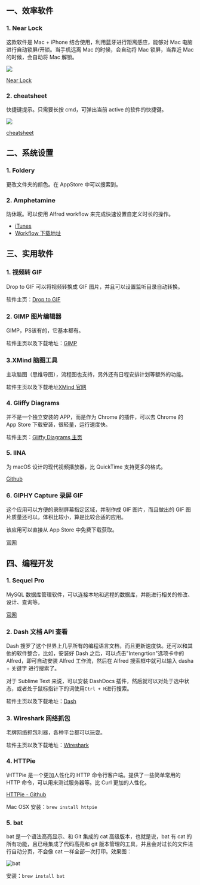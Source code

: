 ## 一、效率软件

### 1. Near Lock

这款软件是 Mac + iPhone 结合使用，利用蓝牙进行距离感应，能够对 Mac 电脑进行自动锁屏/开锁。当手机远离 Mac 的时候，会自动将 Mac 锁屏，当靠近 Mac 的时候，会自动将 Mac 解锁。

![](http://7xkt52.com1.z0.glb.clouddn.com/markdown/1480985999380.png)

[Near Lock](http://nearlock.me/)

### 2. cheatsheet

快捷键提示。只需要长按 cmd，可弹出当前 active 的软件的快捷键。

![](http://7xkt52.com1.z0.glb.clouddn.com/markdown/1480990487746.png)

[cheatsheet](https://www.mediaatelier.com/CheatSheet/)

## 二、系统设置

### 1. Foldery

更改文件夹的颜色。在 AppStore 中可以搜索到。

### 2. Amphetamine

防休眠。可以使用 Alfred workflow 来完成快速设置自定义时长的操作。

* [iTunes](https://itunes.apple.com/app/amphetamine/id937984704?mt=12)
* [Workflow 下载地址](https://link.zhihu.com/?target=http%3A//www.packal.org/workflow/amphetamine-control)

## 三、实用软件

### 1. 视频转 GIF

Drop to GIF 可以将视频转换成 GIF 图片，并且可以设置监听目录自动转换。

软件主页：[Drop to GIF](https://github.com/mortenjust/droptogif)

### 2. GIMP 图片编辑器

GIMP，PS该有的，它基本都有。

软件主页以及下载地址：[GIMP](http://www.gimp.org/)

### 3.XMind 脑图工具

主攻脑图（思维导图），流程图也支持，另外还有日程安排计划等额外的功能。

软件主页以及下载地址[XMind 官网](http://www.xmind.net/)

### 4. Gliffy Diagrams

并不是一个独立安装的 APP，而是作为 Chrome 的插件，可以去 Chrome 的 App Store 下载安装，很轻量，运行速度快。

软件主页：[Gliffy Diagrams 主页](https://www.gliffy.com/)

### 5. IINA

为 macOS 设计的现代视频播放器，比 QuickTime 支持更多的格式。

[Github](https://github.com/lhc70000/iina)

### 6. GIPHY Capture 录屏 GIF

这个应用可以方便的录制屏幕指定区域，并制作成 GIF 图片，而且做出的 GIF 图片质量还可以，体积比较小，算是比较合适的应用。

该应用可以直接从 App Store 中免费下载获取。

[官网](https://giphy.com/apps/giphycapture)

## 四、编程开发

### 1. Sequel Pro

MySQL 数据库管理软件，可以连接本地和远程的数据库，并能进行相关的修改、设计、查询等。

[官网](http://www.sequelpro.com/)

### 2. Dash 文档 API 查看

Dash 搜罗了这个世界上几乎所有的编程语言文档，而且更新速度快。还可以和其他的软件整合，比如，安装好 Dash 之后，可以点击"Intengrtion"选项卡中的 Alfred，即可自动安装 Alfred 工作流，然后在 Alfred 搜索框中就可以输入 dasha + 关键字 进行搜索了。

对于 Sublime Text 来说，可以安装 DashDocs 插件，然后就可以对处于选中状态，或者处于鼠标指针下的词使用`Ctrl + H`进行搜索。

软件主页以及下载地址：[Dash](https://kapeli.com/dash)

### 3. Wireshark 网络抓包

老牌网络抓包利器，各种平台都可以玩耍。

软件主页以及下载地址：[Wireshark](https://www.wireshark.org/)

### 4. HTTPie

\HTTPie 是一个更加人性化的 HTTP 命令行客户端。提供了一些简单常用的 HTTP 命令，可以用来测试服务器等。比 Curl 更加的人性化。

[HTTPie - Github](https://github.com/jkbrzt/httpie)

Mac OSX 安装：`brew install httpie`

### 5. bat

bat 是一个语法高亮显示、和 Git 集成的 cat 高级版本，也就是说，bat 有 cat 的所有功能，且已经集成了代码高亮和 git 版本管理的工具，并且会对过长的文件进行自动分页，不会像 cat 一样全部一次打印。效果图：

![bat](http://7xkt52.com1.z0.glb.clouddn.com/markdown/1527003277019.png)

安装：`brew install bat`


